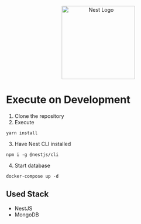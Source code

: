 <p align="center">
  <a href="http://nestjs.com/" target="blank"><img src="https://nestjs.com/img/logo-small.svg" width="200" alt="Nest Logo" /></a>
</p>

# Execute on Development
1. Clone the repository
2. Execute
```
yarn install
```
3. Have Nest CLI installed
```
npm i -g @nestjs/cli
```
4. Start database
```
docker-compose up -d
```

## Used Stack
* NestJS
* MongoDB